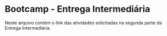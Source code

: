 # Bootcamp - Entrega Intermediária
Neste arquivo contém o link das atividades solicitadas na segunda parte da Entrega Intermediária. 
